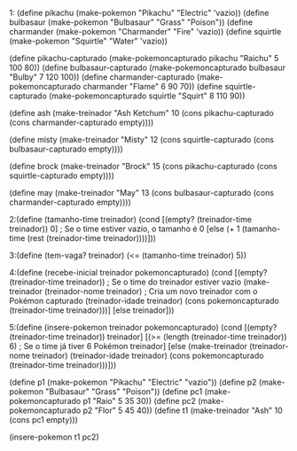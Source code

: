 1: (define pikachu (make-pokemon "Pikachu" "Electric" 'vazio))
    (define bulbasaur (make-pokemon "Bulbasaur" "Grass" "Poison"))
    (define charmander (make-pokemon "Charmander" "Fire" 'vazio))
    (define squirtle (make-pokemon "Squirtle" "Water" 'vazio))

(define pikachu-capturado (make-pokemoncapturado pikachu "Raichu" 5 100 80))
   (define bulbasaur-capturado (make-pokemoncapturado bulbasaur "Bulby" 7 120 100))
   (define charmander-capturado (make-pokemoncapturado charmander "Flame" 6 90 70))
   (define squirtle-capturado (make-pokemoncapturado squirtle "Squirt" 8 110 90))

(define ash (make-treinador "Ash Ketchum" 10 (cons pikachu-capturado (cons charmander-capturado empty))))

(define misty (make-treinador "Misty" 12 (cons squirtle-capturado (cons bulbasaur-capturado empty))))

(define brock (make-treinador "Brock" 15 (cons pikachu-capturado (cons squirtle-capturado empty))))

(define may (make-treinador "May" 13 (cons bulbasaur-capturado (cons charmander-capturado empty))))


2:(define (tamanho-time treinador)
  (cond
    [(empty? (treinador-time treinador)) 0]  ; Se o time estiver vazio, o tamanho é 0
    [else (+ 1 (tamanho-time (rest (treinador-time treinador))))]))  


3:(define (tem-vaga? treinador)
  (<= (tamanho-time treinador) 5))   


4:(define (recebe-inicial treinador pokemoncapturado)
  (cond
    [(empty? (treinador-time treinador)) ; Se o time do treinador estiver vazio
(make-treinador (treinador-nome treinador) ; Cria um novo treinador com o Pokémon capturado
(treinador-idade treinador)
(cons pokemoncapturado (treinador-time treinador)))] 
    [else
treinador])) 

5:(define (insere-pokemon treinador pokemoncapturado)
  (cond
    [(empty? (treinador-time treinador)) 
treinador] 
    [(>= (length (treinador-time treinador)) 6) ; Se o time já tiver 6 Pokémon
treinador] 
    [else
(make-treinador
(treinador-nome treinador)
(treinador-idade treinador)
(cons pokemoncapturado (treinador-time treinador)))])) 

(define p1 (make-pokemon "Pikachu" "Electric" "vazio"))
(define p2 (make-pokemon "Bulbasaur" "Grass" "Poison"))
(define pc1 (make-pokemoncapturado p1 "Raio" 5 35 30))
(define pc2 (make-pokemoncapturado p2 "Flor" 5 45 40))
(define t1 (make-treinador "Ash" 10 (cons pc1 empty))) 

(insere-pokemon t1 pc2)  


